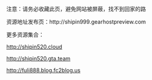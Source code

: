 注意：请务必收藏此页，避免网站被屏蔽，找不到回家的路
<base target="_blank" />
资源地址发布页：http://shipin999.gearhostpreview.com

更多资源集合：

http://shipin520.cloud

http://shipin520.gta.team

http://fuli888.blog.fc2blog.us


